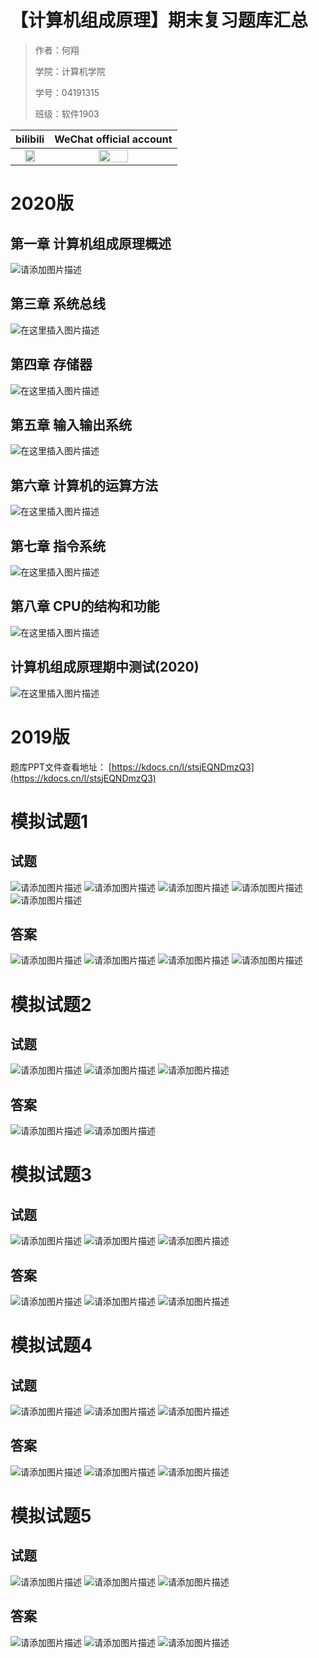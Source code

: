 # 【计算机组成原理】期末复习题库汇总

> 作者：何翔 				 
>
> 学院：计算机学院
>
> 学号：04191315		 
>
> 班级：软件1903
>

|                           bilibili                           |                   WeChat official account                    |
| :----------------------------------------------------------: | :----------------------------------------------------------: |
| <img width="60%" src="https://img-blog.csdnimg.cn/img_convert/96321ca49ce798da3095c0cb4c2bcafa.png"> | <img width="50%" src="https://img-blog.csdnimg.cn/img_convert/4488f9f9de1c18bb21c82f5657598d0d.png"> |



# 2020版
## 第一章 计算机组成原理概述
![请添加图片描述](https://img-blog.csdnimg.cn/7b4b8cc973f9409387cf49d5d55a6ed6.png?x-oss-process=image/watermark,type_d3F5LXplbmhlaQ,shadow_50,text_Q1NETiBA5bCP5L2V5a2m6ZW_,size_20,color_FFFFFF,t_70,g_se,x_16)
##  第三章 系统总线
![在这里插入图片描述](https://img-blog.csdnimg.cn/69579ff75dce4659843a5a23f02eddf5.png?x-oss-process=image/watermark,type_d3F5LXplbmhlaQ,shadow_50,text_Q1NETiBA5bCP5L2V5a2m6ZW_,size_20,color_FFFFFF,t_70,g_se,x_16#pic_center)
## 第四章 存储器
![在这里插入图片描述](https://img-blog.csdnimg.cn/63583040d9324848aeb45e436e582722.png?x-oss-process=image/watermark,type_d3F5LXplbmhlaQ,shadow_50,text_Q1NETiBA5bCP5L2V5a2m6ZW_,size_20,color_FFFFFF,t_70,g_se,x_16#pic_center)
## 第五章 输入输出系统
![在这里插入图片描述](https://img-blog.csdnimg.cn/41195c6f84e343ada4539186f3a1f387.png?x-oss-process=image/watermark,type_d3F5LXplbmhlaQ,shadow_50,text_Q1NETiBA5bCP5L2V5a2m6ZW_,size_20,color_FFFFFF,t_70,g_se,x_16#pic_center)
## 第六章 计算机的运算方法
![在这里插入图片描述](https://img-blog.csdnimg.cn/51725d865e3142a3ae3c98a30964b870.png?x-oss-process=image/watermark,type_d3F5LXplbmhlaQ,shadow_50,text_Q1NETiBA5bCP5L2V5a2m6ZW_,size_20,color_FFFFFF,t_70,g_se,x_16#pic_center)
## 第七章 指令系统
![在这里插入图片描述](https://img-blog.csdnimg.cn/847f1d5d7d5649ccbde82ad3b1ac2721.png?x-oss-process=image/watermark,type_d3F5LXplbmhlaQ,shadow_50,text_Q1NETiBA5bCP5L2V5a2m6ZW_,size_20,color_FFFFFF,t_70,g_se,x_16#pic_center)
## 第八章 CPU的结构和功能
![在这里插入图片描述](https://img-blog.csdnimg.cn/bdc3937913674a3eb701ea03d3ee661b.png?x-oss-process=image/watermark,type_d3F5LXplbmhlaQ,shadow_50,text_Q1NETiBA5bCP5L2V5a2m6ZW_,size_20,color_FFFFFF,t_70,g_se,x_16#pic_center)
## 计算机组成原理期中测试(2020)
![在这里插入图片描述](https://img-blog.csdnimg.cn/b8a79a7c4a1744688d4ce52466c8cb7e.png?x-oss-process=image/watermark,type_d3F5LXplbmhlaQ,shadow_50,text_Q1NETiBA5bCP5L2V5a2m6ZW_,size_20,color_FFFFFF,t_70,g_se,x_16#pic_center)


# 2019版
题库PPT文件查看地址：
[https://kdocs.cn/l/stsjEQNDmzQ3](https://kdocs.cn/l/stsjEQNDmzQ3)


# 模拟试题1
## 试题
![请添加图片描述](https://img-blog.csdnimg.cn/2f6b1f25b93e49ef8e28734d8156c487.png)
![请添加图片描述](https://img-blog.csdnimg.cn/093dab36d2f14a3cb52882be904d33e4.png)
![请添加图片描述](https://img-blog.csdnimg.cn/fe456f9d0bc94b8385d052cba8f437cc.png)
![请添加图片描述](https://img-blog.csdnimg.cn/f83432715c044b74af49c0ca0afbba65.png)
![请添加图片描述](https://img-blog.csdnimg.cn/e4e84194031c4cecad782c56d2498b5d.png)
## 答案
![请添加图片描述](https://img-blog.csdnimg.cn/9b540f88c2654fe2b1c9ef40fe8ce257.png)
![请添加图片描述](https://img-blog.csdnimg.cn/9d615caf7c994523b33cdab845b05082.png)
![请添加图片描述](https://img-blog.csdnimg.cn/391fd8f08e6f4703b85ce13520e9cf91.png)
![请添加图片描述](https://img-blog.csdnimg.cn/c06969c1595e4d02862939c18edc04f7.png)
# 模拟试题2
## 试题
![请添加图片描述](https://img-blog.csdnimg.cn/3d08f1574a624013913ab984e09ac5f7.png)
![请添加图片描述](https://img-blog.csdnimg.cn/57c1caf18c97459491282599ccf6372a.png)
![请添加图片描述](https://img-blog.csdnimg.cn/bf5d8536b5984747ae313a2269c6ae38.png)
## 答案
![请添加图片描述](https://img-blog.csdnimg.cn/064d118e38704c41be16919eeb68edf8.png)
![请添加图片描述](https://img-blog.csdnimg.cn/1dfe5e5966d74ce3a7c62627f1311afe.png)
# 模拟试题3
## 试题
![请添加图片描述](https://img-blog.csdnimg.cn/8d88f0c76f6f48a7931040b3be04e8c9.png)
![请添加图片描述](https://img-blog.csdnimg.cn/93259c7974c94daaaa54c39eace21a9e.png)
![请添加图片描述](https://img-blog.csdnimg.cn/0c307f3b00dd423084b8ce78f95f71fe.png)
## 答案
![请添加图片描述](https://img-blog.csdnimg.cn/e6d4143ce6f6431283297fcc90eb4936.png)
![请添加图片描述](https://img-blog.csdnimg.cn/929badffae924587bba06a09f0fe22c3.png)
![请添加图片描述](https://img-blog.csdnimg.cn/b0be5f6b4c124326bc2d4e573ef57867.png)
# 模拟试题4
## 试题
![请添加图片描述](https://img-blog.csdnimg.cn/fc44e024b86d4345840a1af568c2bdef.png)
![请添加图片描述](https://img-blog.csdnimg.cn/0d21767bee234748a2334b29be15cac5.png)
![请添加图片描述](https://img-blog.csdnimg.cn/61947b7fbd2b4f31b4d9fab4e9523d3e.png)
## 答案
![请添加图片描述](https://img-blog.csdnimg.cn/3a7ff2dfbb784734b2ca02d73810f3c5.png)
![请添加图片描述](https://img-blog.csdnimg.cn/62f8e2da95a64172a1df28bf2b9be6e9.png)
![请添加图片描述](https://img-blog.csdnimg.cn/a27717fde93e4e1ebbb7bf422370b6c6.png)
# 模拟试题5
## 试题
![请添加图片描述](https://img-blog.csdnimg.cn/891e3f0eef3f4014b9f9325329d3b6df.png)
![请添加图片描述](https://img-blog.csdnimg.cn/192475e9a88a43a0bee5cf7bd0d069de.png)
![请添加图片描述](https://img-blog.csdnimg.cn/36a1c7d15d0446bf80898ff98aea8847.png)
## 答案
![请添加图片描述](https://img-blog.csdnimg.cn/57b2678d41314b84b2d78f3f0fa0bb82.png)
![请添加图片描述](https://img-blog.csdnimg.cn/630846bf48b14faf82d0db227a22abc3.png)
![请添加图片描述](https://img-blog.csdnimg.cn/53a6db54987341f2b32c4aae7c8515d1.png)